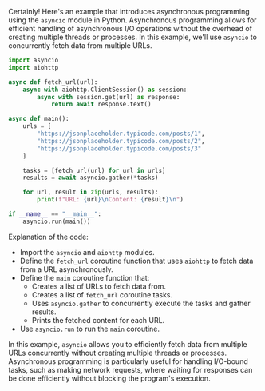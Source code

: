 Certainly! Here's an example that introduces asynchronous programming using the `asyncio` module in Python. Asynchronous programming allows for efficient handling of asynchronous I/O operations without the overhead of creating multiple threads or processes. In this example, we'll use `asyncio` to concurrently fetch data from multiple URLs.

```python
import asyncio
import aiohttp

async def fetch_url(url):
    async with aiohttp.ClientSession() as session:
        async with session.get(url) as response:
            return await response.text()

async def main():
    urls = [
        "https://jsonplaceholder.typicode.com/posts/1",
        "https://jsonplaceholder.typicode.com/posts/2",
        "https://jsonplaceholder.typicode.com/posts/3"
    ]

    tasks = [fetch_url(url) for url in urls]
    results = await asyncio.gather(*tasks)

    for url, result in zip(urls, results):
        print(f"URL: {url}\nContent: {result}\n")

if __name__ == "__main__":
    asyncio.run(main())
```

Explanation of the code:

-   Import the `asyncio` and `aiohttp` modules.
-   Define the `fetch_url` coroutine function that uses `aiohttp` to fetch data from a URL asynchronously.
-   Define the `main` coroutine function that:
    -   Creates a list of URLs to fetch data from.
    -   Creates a list of `fetch_url` coroutine tasks.
    -   Uses `asyncio.gather` to concurrently execute the tasks and gather results.
    -   Prints the fetched content for each URL.
-   Use `asyncio.run` to run the `main` coroutine.

In this example, `asyncio` allows you to efficiently fetch data from multiple URLs concurrently without creating multiple threads or processes. Asynchronous programming is particularly useful for handling I/O-bound tasks, such as making network requests, where waiting for responses can be done efficiently without blocking the program's execution.
